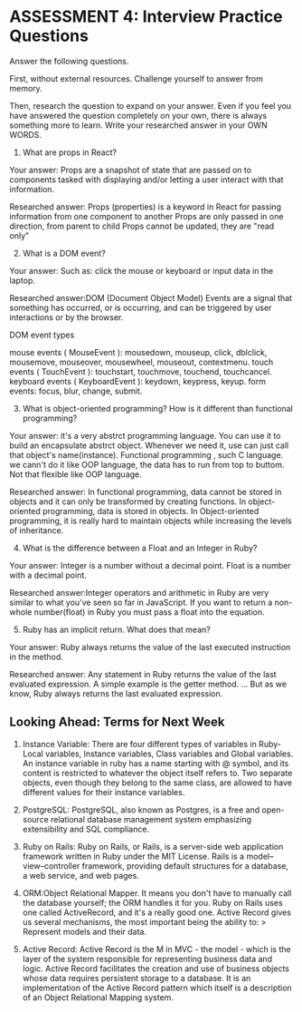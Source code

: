 # ASSESSMENT 4: Interview Practice Questions
Answer the following questions.

First, without external resources. Challenge yourself to answer from memory.

Then, research the question to expand on your answer. Even if you feel you have answered the question completely on your own, there is always something more to learn. Write your researched answer in your OWN WORDS.  

1. What are props in React?

  Your answer: Props are a snapshot of state that are passed on to components tasked with displaying and/or letting a user interact with that information.

  Researched answer: Props (properties) is a keyword in React for passing information from one component to another
                     Props are only passed in one direction, from parent to child
                     Props cannot be updated, they are "read only"



2. What is a DOM event?

  Your answer: Such as: click the mouse or keyboard or input data in the laptop.

  Researched answer:DOM (Document Object Model) Events are a signal that something has occurred, or is occurring, and can be triggered by user interactions or by the browser. 

DOM event types

mouse events ( MouseEvent ): mousedown, mouseup, click, dblclick, mousemove, mouseover, mousewheel, mouseout, contextmenu.
touch events ( TouchEvent ): touchstart, touchmove, touchend, touchcancel.
keyboard events ( KeyboardEvent ): keydown, keypress, keyup.
form events: focus, blur, change, submit.



3. What is object-oriented programming? How is it different than functional programming?

  Your answer: it's a very abstrct programming language. You can use it to build an encapsulate abstrct object. Whenever we need it, use can just call that object's name(instance).  Functional programming , such C language. we cann't do it like OOP language, the data has to run from top to buttom. Not that flexible like OOP language.

  Researched answer: In functional programming, data cannot be stored in objects and it can only be transformed by creating functions. In object-oriented programming, data is stored in objects. In Object-oriented programming, it is really hard to maintain objects while increasing the levels of inheritance.



4. What is the difference between a Float and an Integer in Ruby?

  Your answer: Integer is a number without a decimal point. Float is a number with a decimal point.

  Researched answer:Integer operators and arithmetic in Ruby are very similar to what you've seen so far in JavaScript. If you want to return a non-whole number(float) in Ruby you must pass a float into the equation.



5. Ruby has an implicit return. What does that mean?

  Your answer: Ruby always returns the value of the last executed instruction in the method.

  Researched answer:  Any statement in Ruby returns the value of the last evaluated expression. A simple example is the getter method. ... But as we know, Ruby always returns the last evaluated expression.



## Looking Ahead: Terms for Next Week

1. Instance Variable: There are four different types of variables in Ruby- Local variables, Instance variables, Class variables and Global variables. An instance variable in ruby has a name starting with @ symbol, and its content is restricted to whatever the object itself refers to. Two separate objects, even though they belong to the same class, are allowed to have different values for their instance variables.

2. PostgreSQL: PostgreSQL, also known as Postgres, is a free and open-source relational database management system emphasizing extensibility and SQL compliance.

3. Ruby on Rails: Ruby on Rails, or Rails, is a server-side web application framework written in Ruby under the MIT License. Rails is a model–view–controller framework, providing default structures for a database, a web service, and web pages.

4. ORM:Object Relational Mapper.
It means you don't have to manually call the database yourself; the ORM handles it for you. Ruby on Rails uses one called ActiveRecord, and it's a really good one. Active Record gives us several mechanisms, the most important being the ability to: > Represent models and their data. 

5. Active Record: Active Record is the M in MVC - the model - which is the layer of the system responsible for representing business data and logic. Active Record facilitates the creation and use of business objects whose data requires persistent storage to a database. It is an implementation of the Active Record pattern which itself is a description of an Object Relational Mapping system.
